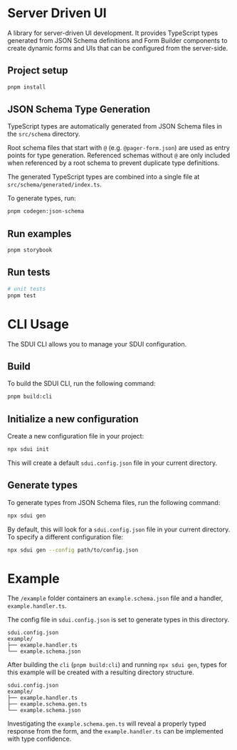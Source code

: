 # Server Driven UI

A library for server-driven UI development. It provides TypeScript types generated from JSON Schema definitions and Form Builder components to create dynamic forms and UIs that can be configured from the server-side.

## Project setup

```bash
pnpm install
```

## JSON Schema Type Generation

TypeScript types are automatically generated from JSON Schema files in the `src/schema` directory.

Root schema files that start with `@` (e.g. `@pager-form.json`) are used as entry points for type generation. Referenced schemas without `@` are only included when referenced by a root schema to prevent duplicate type definitions.

The generated TypeScript types are combined into a single file at `src/schema/generated/index.ts`.

To generate types, run:

```bash
pnpm codegen:json-schema
```

## Run examples

```bash
pnpm storybook
```

## Run tests

```bash
# unit tests
pnpm test
```

# CLI Usage

The SDUI CLI allows you to manage your SDUI configuration.

## Build

To build the SDUI CLI, run the following command:

```bash
pnpm build:cli
```

## Initialize a new configuration

Create a new configuration file in your project:

```bash
npx sdui init
```

This will create a default `sdui.config.json` file in your current directory.

## Generate types

To generate types from JSON Schema files, run the following command:

```bash
npx sdui gen
```

By default, this will look for a `sdui.config.json` file in your current directory. To specify a different configuration file:

```bash
npx sdui gen --config path/to/config.json
```


# Example

The `/example` folder containers an `example.schema.json` file and a handler, `example.handler.ts`. 

The config file in `sdui.config.json` is set to generate types in this directory. 

```
sdui.config.json
example/
├── example.handler.ts 
└── example.schema.json
```

After building the `cli` (`pnpm build:cli`) and running `npx sdui gen`, types for this example will be created with a resulting directory structure.

```
sdui.config.json
example/
├── example.handler.ts 
├── example.schema.gen.ts
└── example.schema.json
```

Investigating the `example.schema.gen.ts` will reveal a properly typed response from the form, and the `example.handler.ts` can be implemented with type confidence.